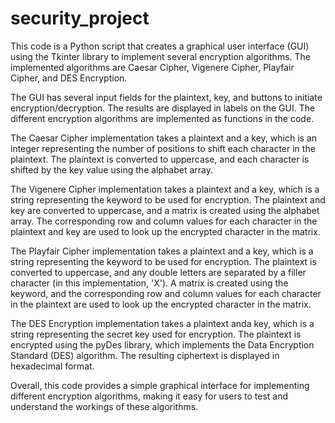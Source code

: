 # security_project
This code is a Python script that creates a graphical user interface (GUI) using the Tkinter library to implement several encryption algorithms. The implemented algorithms are Caesar Cipher, Vigenere Cipher, Playfair Cipher, and DES Encryption.

The GUI has several input fields for the plaintext, key, and buttons to initiate encryption/decryption. The results are displayed in labels on the GUI. The different encryption algorithms are implemented as functions in the code.

The Caesar Cipher implementation takes a plaintext and a key, which is an integer representing the number of positions to shift each character in the plaintext. The plaintext is converted to uppercase, and each character is shifted by the key value using the alphabet array.

The Vigenere Cipher implementation takes a plaintext and a key, which is a string representing the keyword to be used for encryption. The plaintext and key are converted to uppercase, and a matrix is created using the alphabet array. The corresponding row and column values for each character in the plaintext and key are used to look up the encrypted character in the matrix.

The Playfair Cipher implementation takes a plaintext and a key, which is a string representing the keyword to be used for encryption. The plaintext is converted to uppercase, and any double letters are separated by a filler character (in this implementation, 'X'). A matrix is created using the keyword, and the corresponding row and column values for each character in the plaintext are used to look up the encrypted character in the matrix.

The DES Encryption implementation takes a plaintext anda key, which is a string representing the secret key used for encryption. The plaintext is encrypted using the pyDes library, which implements the Data Encryption Standard (DES) algorithm. The resulting ciphertext is displayed in hexadecimal format.

Overall, this code provides a simple graphical interface for implementing different encryption algorithms, making it easy for users to test and understand the workings of these algorithms.

